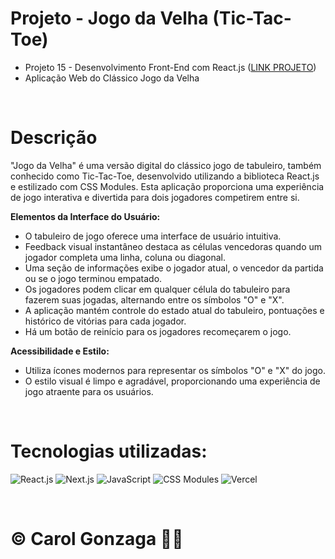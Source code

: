 # Projeto - Jogo da Velha (Tic-Tac-Toe)
- Projeto 15 - Desenvolvimento Front-End com React.js ([LINK PROJETO](https://projeto-jogo-da-velha-eight.vercel.app/))
- Aplicação Web do Clássico Jogo da Velha

<br/>

# Descrição

"Jogo da Velha" é uma versão digital do clássico jogo de tabuleiro, também conhecido como Tic-Tac-Toe, desenvolvido utilizando a biblioteca React.js e estilizado com CSS Modules. Esta aplicação proporciona uma experiência de jogo interativa e divertida para dois jogadores competirem entre si.

**Elementos da Interface do Usuário:**
- O tabuleiro de jogo oferece uma interface de usuário intuitiva.
- Feedback visual instantâneo destaca as células vencedoras quando um jogador completa uma linha, coluna ou diagonal.
- Uma seção de informações exibe o jogador atual, o vencedor da partida ou se o jogo terminou empatado.
- Os jogadores podem clicar em qualquer célula do tabuleiro para fazerem suas jogadas, alternando entre os símbolos "O" e "X".
- A aplicação mantém controle do estado atual do tabuleiro, pontuações e histórico de vitórias para cada jogador.
- Há um botão de reinício para os jogadores recomeçarem o jogo.

**Acessibilidade e Estilo:**
- Utiliza ícones modernos para representar os símbolos "O" e "X" do jogo.
- O estilo visual é limpo e agradável, proporcionando uma experiência de jogo atraente para os usuários.

<br/>

# Tecnologias utilizadas:
![React.js](https://img.shields.io/badge/React.js-%2361DAFB.svg?style=flat&logo=react&logoColor=white)
![Next.js](https://img.shields.io/badge/Next.js-%23000000.svg?style=flat&logo=next.js&logoColor=white)
![JavaScript](https://img.shields.io/badge/JavaScript-%23323330.svg?style=flat&logo=javascript&logoColor=%23F7DF1E)
![CSS Modules](https://img.shields.io/badge/CSS_Modules-%231572B6.svg?style=flat&logo=css3&logoColor=white)
![Vercel](https://img.shields.io/badge/Vercel-%23000000.svg?style=flat&logo=vercel&logoColor=white)


<br/>

# © Carol Gonzaga 🏳️‍🌈
